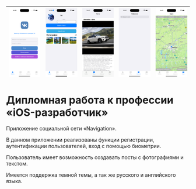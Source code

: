 |![screenshot](Screenshots/login.png)|![screenshot](Screenshots/profile.png)|![screenshot](Screenshots/feed.png)|![screenshot](Screenshots/favorites.png)|![screenshot](Screenshots/map.png)|
|:-:|:-:|:-:|:-:|:-:|

# Дипломная работа к профессии «iOS-разработчик»

Приложение социальной сети «Navigation».

В данном приложении реализованы функции регистрации, аутентификации пользователей, вход с помощью биометрии.

Пользователь имеет возможность создавать посты с фотографиями и текстом.

Имеется поддержка темной темы, а так же русского и английского языка.
